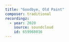 ```yaml
---
title: "Goodbye, Old Paint"
composer: traditional
recordingz:
  - year: 2020
    source: soundcloud
    id: 659968016
---
```



